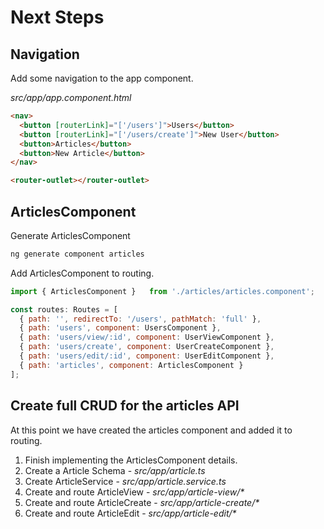 # Next Steps

## Navigation
Add some navigation to the app component.

*src/app/app.component.html*
```html
<nav>
  <button [routerLink]="['/users']">Users</button>
  <button [routerLink]="['/users/create']">New User</button>
  <button>Articles</button>
  <button>New Article</button>
</nav>

<router-outlet></router-outlet>
```

## ArticlesComponent

Generate ArticlesComponent
```sh
ng generate component articles
```

Add ArticlesComponent to routing.
```js
import { ArticlesComponent }   from './articles/articles.component';

const routes: Routes = [
  { path: '', redirectTo: '/users', pathMatch: 'full' },
  { path: 'users', component: UsersComponent },
  { path: 'users/view/:id', component: UserViewComponent },
  { path: 'users/create', component: UserCreateComponent },
  { path: 'users/edit/:id', component: UserEditComponent },
  { path: 'articles', component: ArticlesComponent }
];
```
## Create full CRUD for the articles API

At this point we have created the articles component and added it to routing.

1. Finish implementing the ArticlesComponent details.
1. Create a Article Schema - _src/app/article.ts_
1. Create ArticleService - _src/app/article.service.ts_
1. Create and route ArticleView - _src/app/article-view/*_
1. Create and route ArticleCreate - _src/app/article-create/*_
1. Create and route ArticleEdit - _src/app/article-edit/*_

